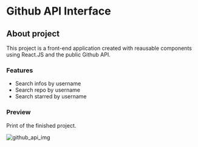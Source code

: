 # Github API Interface

## About project
This project is a front-end application created with reausable components using React.JS and the public Github API.

### Features
 - Search infos by username
 - Search repo by username
 - Search starred by username

### Preview
Print of the finished project.

![github_api_img](https://user-images.githubusercontent.com/95775417/173144962-831c584d-1e23-4833-a995-74031c0b4126.png)



